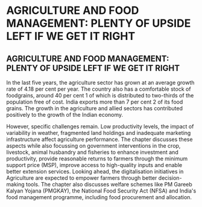 # AGRICULTURE AND FOOD MANAGEMENT: PLENTY OF UPSIDE LEFT IF WE GET IT RIGHT

## AGRICULTURE AND FOOD MANAGEMENT: PLENTY OF UPSIDE LEFT IF WE GET IT RIGHT

<!-- image -->

In the last five years, the agriculture sector has grown at an average growth rate of 4.18 per cent per year. The country also has a comfortable stock of foodgrains, around 40 per cent 1   of which is distributed to two-thirds of the population free of cost. India exports more than 7 per cent 2  of its food grains. The growth in the agriculture and allied sectors has contributed positively to the growth of the Indian economy.

However, specific challenges remain. Low productivity levels, the impact of variability in weather, fragmented land holdings and inadequate marketing infrastructure affect agriculture performance. The chapter discusses these aspects while also focussing on government interventions  in  the  crop,  livestock,  animal  husbandry  and  fisheries  to enhance investment and productivity, provide reasonable returns to farmers through the minimum support price (MSP), improve access to high-quality inputs and enable better extension services. Looking ahead, the digitalisation initiatives in Agriculture are expected to empower farmers through better decision-making tools. The chapter also discusses welfare schemes like PM Gareeb Kalyan Yojana (PMGKAY), the National Food Security Act (NFSA) and India's food management programme, including food procurement and allocation.